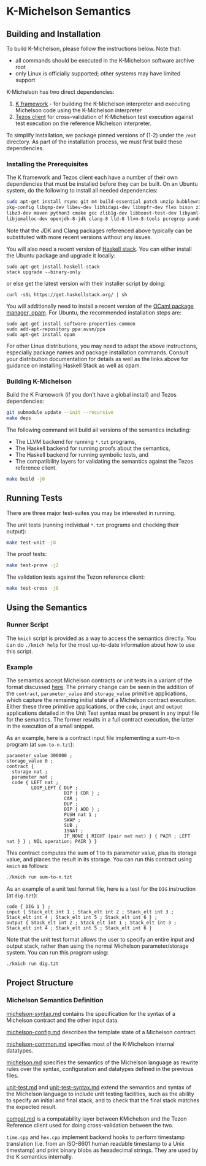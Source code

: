 K-Michelson Semantics
=====================

Building and Installation
-------------------------

To build K-Michelson, please follow the instructions below. Note that:

-   all commands should be executed in the K-Michelson software archive root
-   only Linux is officially supported; other systems may have limited support

K-Michelson has two direct dependencies:

1.  [K framework](https://github.com/kframework/k) - for building the K-Michelson
    interpreter and executing Michelson code using the K-Michelson interpreter
2.  [Tezos client](http://tezos.gitlab.io/index.html) for cross-validation of
    K-Michelson test execution against test execution on the reference Michelson
    interpreter.

To simplify installation, we package pinned versions of (1-2) under the `/ext`
directory. As part of the installation process, we must first build these
dependencies.

### Installing the Prerequisites

The K framework and Tezos client each have a number of their own dependencies
that must be installed before they can be built. On an Ubuntu system, do the
following to install all needed dependencies:

```sh
sudo apt-get install rsync git m4 build-essential patch unzip bubblewrap wget  \
pkg-config libgmp-dev libev-dev libhidapi-dev libmpfr-dev flex bison z3        \
libz3-dev maven python3 cmake gcc zlib1g-dev libboost-test-dev libyaml-dev     \
libjemalloc-dev openjdk-8-jdk clang-8 lld-8 llvm-8-tools pcregrep pandoc
```

Note that the JDK and Clang packages referenced above typically can be
substituted with more recent versions without any issues.

You will also need a recent version of [Haskell stack](https://docs.haskellstack.org/en/stable/install_and_upgrade).
You can either install the Ubuntu package and upgrade it locally:

```
sudo apt-get install haskell-stack
stack upgrade --binary-only
```

or else get the latest version with their installer script by doing:

```
curl -sSL https://get.haskellstack.org/ | sh
```

You will additionally need to install a recent version of the [OCaml package manager, opam](https://opam.ocaml.org/doc/Install.html).
For Ubuntu, the recommended installation steps are:

```
sudo apt-get install software-properties-common
sudo add-apt-repository ppa:avsm/ppa
sudo apt-get install opam
```

For other Linux distributions, you may need to adapt the above instructions,
especially package names and package installation commands.
Consult your distribution documentation for details as well as the links
above for guidance on installing Haskell Stack as well as opam.

### Building K-Michelson

Build the K Framework (if you don't have a global install) and Tezos dependencies:

```sh
git submodule update --init --recursive
make deps
```

The following command will build all versions of the semantics including:

-   The LLVM backend for running `*.tzt` programs,
-   The Haskell backend for running proofs about the semantics,
-   The Haskell backend for running symbolic tests, and
-   The compatibility layers for validating the semantics against the Tezos reference client.

```sh
make build -j8
```

Running Tests
-------------

There are three major test-suites you may be interested in running.

The unit tests (running individual `*.tzt` programs and checking their output):

```sh
make test-unit -j8
```

The proof tests:

```sh
make test-prove -j2
```

The validation tests against the Tezon reference client:

```sh
make test-cross -j8
```

Using the Semantics
-------------------

### Runner Script

The `kmich` script is provided as a way to access the semantics directly.
You can do `./kmich help` for the most up-to-date information about how to use this script.

### Example

The semantics accept Michelson contracts or unit tests in a variant of the format discussed [here](https://gitlab.com/tezos/tezos/-/merge_requests/1487/diffs).
The primary change can be seen in the addition of the `contract`, `parameter_value` and `storage_value` primitive applications, which capture the remaining initial state of a Michelson contract execution.
Either these three primitive applications, or the `code`, `input` and `output` applications detailed in the Unit Test syntax must be present in any input file for the semantics.
The former results in a full contract execution, the latter in the execution of a small snippet.

As an example, here is a contract input file implementing a sum-to-n program (at `sum-to-n.tzt`):

```tzt
parameter_value 300000 ;
storage_value 0 ;
contract {
  storage nat ;
  parameter nat ;
  code { LEFT nat ;
         LOOP_LEFT { DUP ;
                     DIP { CDR } ;
                     CAR ;
                     DUP ;
                     DIP { ADD } ;
                     PUSH nat 1 ;
                     SWAP ;
                     SUB ;
                     ISNAT ;
                     IF_NONE { RIGHT (pair nat nat) } { PAIR ; LEFT nat } } ; NIL operation; PAIR } }
```

This contract computes the sum of 1 to its parameter value, plus its storage value, and places the result in its storage.
You can run this contract using `kmich` as follows:

```sh
./kmich run sum-to-n.tzt
```

As an example of a unit test format file, here is a test for the `DIG` instruction (at `dig.tzt`):

```tzt
code { DIG 1 } ;
input { Stack_elt int 1 ; Stack_elt int 2 ; Stack_elt int 3 ; Stack_elt int 4 ; Stack_elt int 5 ; Stack_elt int 6 } ;
output { Stack_elt int 2 ; Stack_elt int 1 ; Stack_elt int 3 ; Stack_elt int 4 ; Stack_elt int 5 ; Stack_elt int 6 }
```

Note that the unit test format allows the user to specify an entire input and output stack, rather than using the normal Michelson parameter/storage system.
You can run this program using:

```sh
./kmich run dig.tzt
```

Project Structure
-----------------

### Michelson Semantics Definition

[michelson-syntax.md](./michelson-syntax.md) contains the specification for the syntax of a Michelson contract and the other input data.

[michelson-config.md](./michelson-config.md) describes the template state of a Michelson contract.

[michelson-common.md](./michelson-common.md) specifies most of the K-Michelson internal datatypes.

[michelson.md](./michelson.md) specifies the semantics of the Michelson language as rewrite rules over the syntax, configuration and datatypes defined in the previous files.

[unit-test.md](./unit-test.md) and [unit-test-syntax.md](./unit-test-syntax.md) extend the semantics and syntax of the Michelson language to include unit testing facilities, such as the ability to specify an initial and final stack, and to check that the final stack matches the expected result.

[compat.md](./compat.md) is a compatability layer between KMichelson and the Tezon Reference client used for doing cross-validation between the two.

`time.cpp` and `hex.cpp` implement backend hooks to perform timestamp translation (i.e. from an ISO-8601 human readable timestamp to a Unix timestamp) and print binary blobs as hexadecimal strings.
They are used by the K semantics internally.
